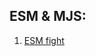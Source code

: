 


## ESM & MJS:
1. [ESM fight](https://blog.logrocket.com/how-to-use-ecmascript-modules-with-node-js/)